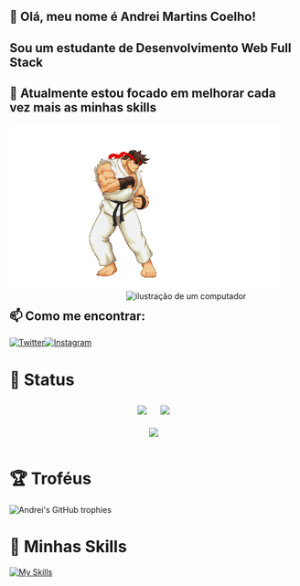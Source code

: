 ## 👋 Olá, meu nome é Andrei Martins Coelho!
## Sou um estudante de Desenvolvimento Web Full Stack
## 🦄  Atualmente estou focado em melhorar cada vez mais as minhas skills
![RYU](./ryu.gif)
<img src="https://raw.githubusercontent.com/MicaelliMedeiros/micaellimedeiros/master/image/computer-illustration.png" alt="ilustração de um computador" min-width="400px" max-width="300px" width="300px" align="right">

## 📫 Como me encontrar: 
[![Twitter](https://img.shields.io/badge/Twitter-1DA1F2?style=for-the-badge&logo=twitter&logoColor=white)](https://twitter.com/4ndrei_martins)[![Instagram](https://img.shields.io/badge/Instagram-E4405F?style=for-the-badge&logo=instagram&logoColor=white)](https://instagram.com/andrei_coelho_?igshid=MzNlNGNkZWQ4Mg==)

# 🧩 Status
<div align="center">
    <img src="https://github-readme-stats.vercel.app/api?username=AndreiMartinsCoelho&show_icons=true&theme=radical" style="margin: 10px"/>
    <img src="https://github-readme-streak-stats.herokuapp.com/?user=AndreiMartinsCoelho&theme=radical" style="margin: 10px"/>
</div>
<div align="center">
    <img src="https://github-readme-stats.vercel.app/api/top-langs/?username=AndreiMartinsCoelho&layout=compact&show_icons=true&theme=radical" style="margin: 10px"/>
</div>

# 🏆 Troféus
![Andrei's GitHub trophies](https://github-profile-trophy.vercel.app/?username=AndreiMartinsCoelho&theme=radical&margin-w=15&margin-h=15&align=center)

# 🚀 Minhas Skills
[![My Skills](https://skillicons.dev/icons?i=js,html,css,bootstrap,ruby,mongodb,ps,git,mysql,react,figma,nodejs,express,java&theme=dark&perline=7)](https://skillicons.dev)

